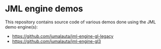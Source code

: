 # JML engine demos

This repository contains source code of various demos done using the JML demo engine(s):
- https://github.com/jumalauta/jml-engine-gl-legacy
- https://github.com/jumalauta/jml-engine-gl3


